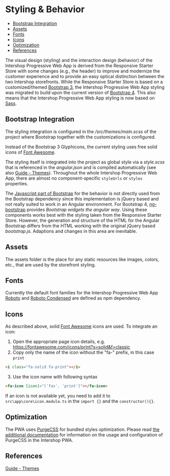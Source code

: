 <!--
kb_concepts
kb_pwa
kb_everyone
kb_sync_latest_only
-->

# Styling & Behavior

- [Bootstrap Integration](#bootstrap-integration)
- [Assets](#assets)
- [Fonts](#fonts)
- [Icons](#icons)
- [Optimization](#optimization)
- [References](#references)

The visual design (styling) and the interaction design (behavior) of the Intershop Progressive Web App is derived from the Responsive Starter Store with some changes (e.g., the header) to improve and modernize the customer experience and to provide an easy optical distinction between the two Intershop storefronts.
While the Responsive Starter Store is based on a customized/themed [Bootstrap 3](https://getbootstrap.com/docs/3.3/), the Intershop Progressive Web App styling was migrated to build upon the current version of [Bootstrap 4](https://getbootstrap.com/).
This also means that the Intershop Progressive Web App styling is now based on [Sass](https://sass-lang.com/).

## Bootstrap Integration

The styling integration is configured in the _/src/themes/main.scss_ of the project where Bootstrap together with the customizations is configured.

Instead of the Bootstrap 3 Glyphicons, the current styling uses free solid icons of [Font Awesome](https://fontawesome.com/).

The styling itself is integrated into the project as global style via a _style.scss_ that is referenced in the _angular.json_ and is compiled automatically (see also [Guide - Themes](../guides/themes.md)).
Throughout the whole Intershop Progressive Web App, there are almost no component-specific `styleUrls` or `styles` properties.

The [Javascript part of Bootstrap](https://getbootstrap.com/docs/4.6/getting-started/javascript/) for the behavior is not directly used from the Bootstrap dependency since this implementation is jQuery based and not really suited to work in an Angular environment.
For Bootstrap 4, [ng-bootstrap](https://ng-bootstrap.github.io) provides _Bootstrap widgets the angular way_.
Using these components works best with the styling taken from the Responsive Starter Store.
However, the generation and structure of the HTML for the Angular Bootstrap differs from the HTML working with the original jQuery based _bootstrap.js_.
Adaptions and changes in this area are inevitable.

## Assets

The assets folder is the place for any static resources like images, colors, etc., that are used by the storefront styling.

## Fonts

Currently the default font families for the Intershop Progressive Web App [Roboto](https://fonts.google.com/specimen/Roboto) and [Roboto Condensed](https://fonts.google.com/specimen/Roboto+Condensed) are defined as npm dependency.

## Icons

As described above, solid [Font Awesome](https://fontawesome.com/) icons are used.
To integrate an icon:

1. Open the appropriate page icon details, e.g. https://fontawesome.com/icons/print?s=solid&f=classic
2. Copy only the name of the icon without the "fa-" prefix, in this case `print`

```html
<i class="fa-solid fa-print"></i>
```

3. Use the icon name with following syntax

```html
<fa-icon [icon]="['fas', 'print']"></fa-icon>
```

If an icon is not available yet, you need to add it to `src\app\core\icon.module.ts` in the `import {}` and the `constructor(){}`.

## Optimization

The PWA uses [PurgeCSS](https://purgecss.com/) for bundled styles optimization.
Please read [the additional documentation](../guides/optimizations.md#purgecss) for information on the usage and configuration of PurgeCSS in the Intershop PWA.

## References

[Guide - Themes](../guides/themes.md)
